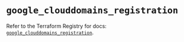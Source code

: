 # `google_clouddomains_registration`

Refer to the Terraform Registry for docs: [`google_clouddomains_registration`](https://registry.terraform.io/providers/hashicorp/google/6.22.0/docs/resources/clouddomains_registration).
